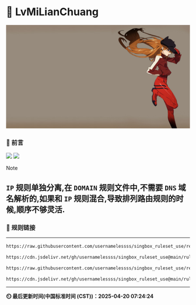 
# 🧸 LvMiLianChuang
![](https://raw.githubusercontent.com/usernamelessss/picture-bed/main/images/202504042256831.jpg)
### 📣 前言
![](https://shields.io/badge/-移除重复规则-ff69b4) ![](https://shields.io/badge/-IP&nbsp;规则单独存放不与&nbsp;DOMAIN&nbsp;等混合-green)
> [!NOTE]
**`IP` 规则单独分离,在 `DOMAIN` 规则文件中,不需要 `DNS` 域名解析的,如果和 `IP` 规则混合,导致排列路由规则的时候,顺序不够灵活.**
---

###  🔗 规则链接
---

```url
https://raw.githubusercontent.com/usernamelessss/singbox_ruleset_use/refs/heads/main/rule/LvMiLianChuang/LvMiLianChuang_No_IP.json
```

```url
https://cdn.jsdelivr.net/gh/usernamelessss/singbox_ruleset_use@main/rule/LvMiLianChuang/LvMiLianChuang_No_IP.json
```

```url
https://raw.githubusercontent.com/usernamelessss/singbox_ruleset_use/refs/heads/main/rule/LvMiLianChuang/LvMiLianChuang_No_IP.srs
```

```url
https://cdn.jsdelivr.net/gh/usernamelessss/singbox_ruleset_use@main/rule/LvMiLianChuang/LvMiLianChuang_No_IP.srs
```

---
**⏲️ 最后更新时间(中国标准时间 (CST))：2025-04-20 07:24:24**
